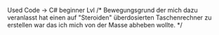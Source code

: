 Used Code -> C# beginner Lvl
   /* Bewegungsgrund der mich dazu veranlasst hat einen auf "Steroiden" überdosierten 
    Taschenrechner zu erstellen war das ich mich von der Masse abheben wollte. */


